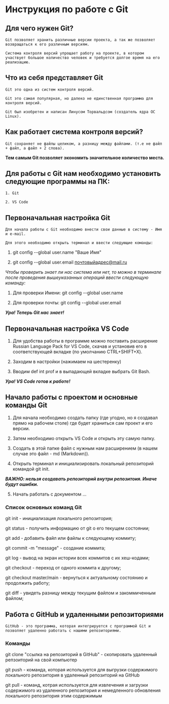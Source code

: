 # Инструкция по работе с Git

## Для чего нужен Git?

    Git позволяет хранить различные версии проекта, а так же позволяет возвращаться к его различным версиям.    

    Система контроля версий упрощает работу на проекте, в котором участвует большое количество человек и требуется долгое время на его реализацию.

## Что из себя представляет Git

    Git это одна из систем контроля версий.
    
    Git это самая популярная, но далеко не единственная программа для контроля версий. 

    Git был изобретен и написан Линусом Торвальдсом (создатель ядра ОС Linux).

## Как работает система контроля версий?

    Git сохраняет не файлы целиком, а разницу между файлами. (т.е не файл + файл, а файл + 2 слова).

**Тем самым Git позволяет экономить значительное количество места.**

## Для работы с Git нам необходимо установить следующие программы на ПК: 

    1. Git

    2. VS Code

## Первоначальная настройка Git

    Для начала работы с Git необходимо внести свои данные в систему - Имя и e-mail.

    Для этого необходимо открыть терминал и ввести следующие команды: 

1. git config --global user.name "Ваше Имя"

2. git config --global user.email почтовыйадрес@mail.ru

*Чтобы проверить знает ли нас система или нет, то можно в терминале после проведения вышеуказанных операций ввести следующую команду:*

1. Для проверки Имени:  git config --global user.name

2. Для проверки почты: git config --global user.email

***Ура! Теперь Git нас знает!***

## Первоначальная настройка VS Code

1. Для удобства работы в программе можно поставить расширение Russian Language Pack for VS Code, скачав и установив его в соответствующей вкладке (по умолчанию CTRL+SHIFT+X).

2. Заходим в настройки (нажимаем на шестеренку)

3. Вводим def int prof и в выпадающей вкладке выбрать Git Bash.

***Ура! VS Code готов к работе!***

## Начало работы с проектом и основные команды Git 

1. Для начала необходимо создать папку (где угодно, но я создавал прямо на рабочем столе) где будет храниться сам проект и его версии.

2. Затем необходимо открыть VS Code и открыть эту самую папку. 

3. Создать в этой папке файл с нужным нам расширением (в нашем случае это файл - md (Markdown)).

4. Открыть терминал и инициализировать локальный репозиторий командой git init.

***ВАЖНО: нельзя создавать репозиторий внутри репозитоия. Иначе будут ошибки.***

5. Начать работать с документом ...

### Список основных команд Git

git init - инициализация локального репозитория;

git status - получить информацию от git о его текущем состоянии;

git add - добавить файл или файлы к следующему коммиту;

git commit -m "message" - создание коммита;

git log - вывод на экран истории всех коммитов с их хеш-кодами;

git checkout - переход от одного коммита к другому;

git checkout master/main - вернуться к актуальному состоянию и продолжить работу;

git diff - увидеть разницу между текущим файлом и закоммиченным файлом;

## Работа с GitHub и удаленными репозиториями

    GitHub - это программа, которая интегрируется с программой Git и позволяет удаленно работать с нашими репозиториями.

### Команды

git clone "ссылка на репозиторий в GitHub" - скопировать удаленный репзоиторий на свой компьютер 

git push - команда, которая используется для выгрузки содержимого локального репозитория в удаленный репозиторий на GitHub

git pull - команд, котрая используется для извлечения и загрузки содержимого из удаленного репозитория и немедленного обновления локального репозитория этим содержимым